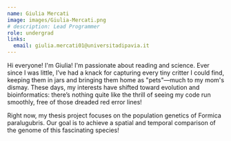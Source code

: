 ```yaml
---
name: Giulia Mercati
image: images/Giulia-Mercati.png
# description: Lead Programmer
role: undergrad
links:
  email: giulia.mercati01@universitadipavia.it
---
```


Hi everyone! I'm Giulia! I'm passionate about reading and science. Ever since I was little, I’ve had a knack for capturing every tiny critter I could find, keeping them in jars and bringing them home as "pets"—much to my mom's dismay. These days, my interests have shifted toward evolution and bioinformatics: there’s nothing quite like the thrill of seeing my code run smoothly, free of those dreaded red error lines!  

Right now, my thesis project focuses on the population genetics of Formica paralugubris. Our goal is to achieve a spatial and temporal comparison of the genome of this fascinating species!
